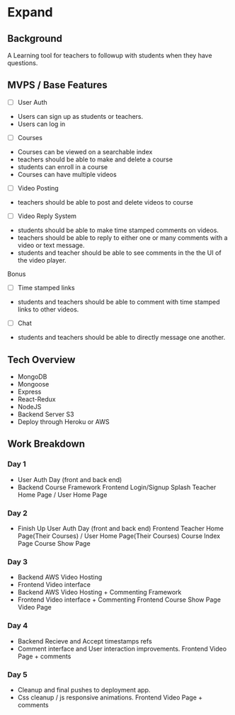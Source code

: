 # Expand
## Background
A Learning tool for teachers to followup with students when they have questions.


## MVPS / Base Features
- [ ] User Auth
* Users can sign up as students or teachers.
* Users can log in
- [ ] Courses
* Courses can be viewed on a searchable index
* teachers should be able to make and delete a course 
* students can enroll in a course
* Courses can have multiple videos
- [ ] Video Posting
* teachers should be able to post and delete videos to course
- [ ] Video Reply System
* students should be able to make time stamped comments on videos.
* teachers should be able to reply to either one or many comments with a video or text message.
* students and teacher should be able to see comments in the the UI of the video player.

Bonus
- [ ] Time stamped links
* students and teachers should be able to comment with time stamped links to other videos.
- [ ] Chat
* students and teachers should be able to directly message one another.


## Tech Overview
* MongoDB
* Mongoose
* Express
* React-Redux
* NodeJS
* Backend Server S3
* Deploy through Heroku or AWS


## Work Breakdown


### Day 1 
* User Auth Day (front and back end)
* Backend Course Framework
Frontend
    Login/Signup Splash
    Teacher Home Page / User Home Page
### Day 2 
* Finish Up User Auth Day (front and back end)
Frontend
    Teacher Home Page(Their Courses) / User Home Page(Their Courses)
    Course Index Page
    Course Show Page
### Day 3
* Backend AWS Video Hosting
* Frontend Video interface
* Backend AWS Video Hosting + Commenting Framework
* Frontend Video interface + Commenting
Frontend
    Course Show Page
    Video Page
### Day 4
* Backend Recieve and Accept timestamps refs
* Comment interface and User interaction improvements.
Frontend
    Video Page + comments
### Day 5
* Cleanup and final pushes to deployment app.
* Css cleanup / js responsive animations.
Frontend
    Video Page + comments
